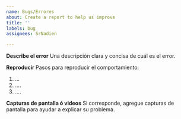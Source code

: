 ```yaml
---
name: Bugs/Errores
about: Create a report to help us improve
title: ''
labels: bug
assignees: SrNadien

---
```


**Describe el error**
Una descripción clara y concisa de cuál es el error.

**Reproducir**
Pasos para reproducir el comportamiento:
1. ...
2. ....
3. ....

**Capturas de pantalla ó videos**
Si corresponde, agregue capturas de pantalla para ayudar a explicar su problema.
